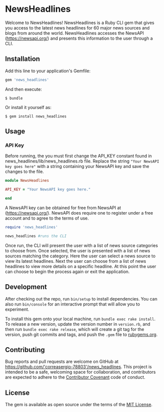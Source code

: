 # NewsHeadlines

Welcome to NewsHeadlines! NewsHeadlines is a Ruby CLI gem that gives you access to the latest news headlines for 60 major news sources and blogs from around the world. NewsHeadlines accesses the NewsAPI (https://newsapi.org/) and presents this information to the user through a CLI.

## Installation

Add this line to your application's Gemfile:

```ruby
gem 'news_headlines'
```

And then execute:

    $ bundle

Or install it yourself as:

    $ gem install news_headlines

## Usage

### API Key
Before running, the you must first change the API_KEY constant found in news_headlines/lib/news_headlines.rb file. Replace the string `"Your NewsAPI key goes here"` with a string containing your NewsAPI key and save the changes to the file.

```ruby
module NewsHeadlines

API_KEY = "Your NewsAPI key goes here."

end
```

A NewsAPI key can be obtained for free from NewsAPI at (https://newsapi.org/). NewsAPI does require one to register under a free account and to agree to the terms of use.

```ruby
require 'news_headlines'

news_headlines #runs the CLI
```
Once run, the CLI will present the user with a list of news source categories to choose from.  Once selected, the user is presented with a list of news sources matching the category.  Here the user can select a news source to view its latest headlines.  Next the user can choose from a list of news headlines to view more details on a specific headline. At this point the user can choose to begin the process again or exit the application.

## Development

After checking out the repo, run `bin/setup` to install dependencies. You can also run `bin/console` for an interactive prompt that will allow you to experiment.

To install this gem onto your local machine, run `bundle exec rake install`. To release a new version, update the version number in `version.rb`, and then run `bundle exec rake release`, which will create a git tag for the version, push git commits and tags, and push the `.gem` file to [rubygems.org](https://rubygems.org).

## Contributing

Bug reports and pull requests are welcome on GitHub at https://github.com/'correasergio-78803'/news_headlines. This project is intended to be a safe, welcoming space for collaboration, and contributors are expected to adhere to the [Contributor Covenant](http://contributor-covenant.org) code of conduct.


## License

The gem is available as open source under the terms of the [MIT License](http://opensource.org/licenses/MIT).
